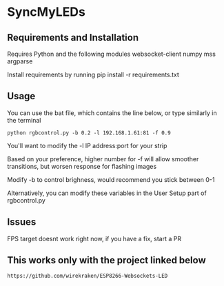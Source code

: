 # SyncMyLEDs

## Requirements and Installation
Requires Python and the following modules
    websocket-client
    numpy
    mss
    argparse

Install requirements by running pip install -r requirements.txt

## Usage
You can use the bat file, which contains the line below, or type similarly in the terminal

    python rgbcontrol.py -b 0.2 -l 192.168.1.61:81 -f 0.9
    
You'll want to modify the -l IP address:port for your strip

Based on your preference, higher number for -f will allow smoother transitions, but worsen response for flashing images

Modify -b to control brighness, would recommend you stick between 0-1


Alternatively, you can modify these variables in the User Setup part of rgbcontrol.py

## Issues
FPS target doesnt work right now, if you have a fix, start a PR

## This works only with the project linked below
    https://github.com/wirekraken/ESP8266-Websockets-LED

